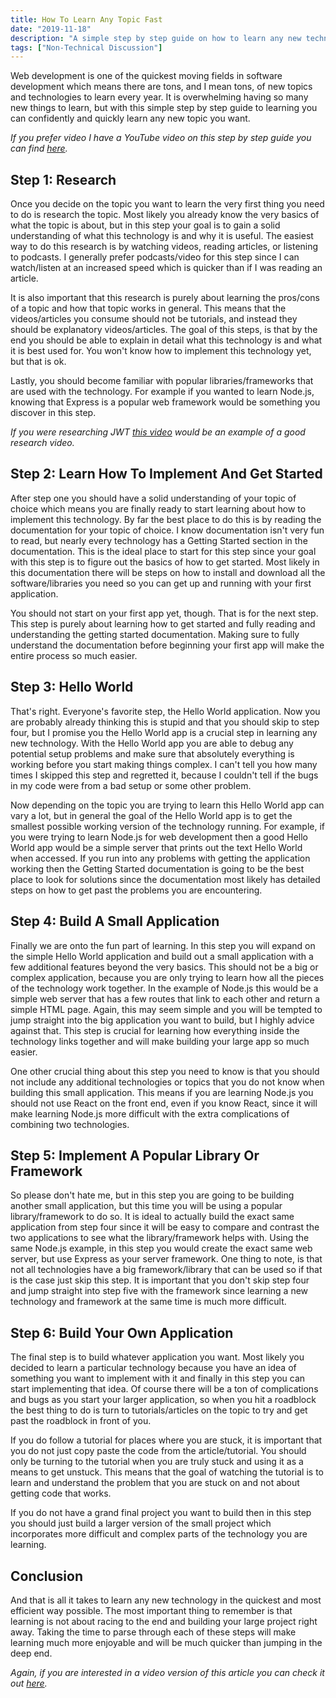 ```yaml
---
title: How To Learn Any Topic Fast
date: "2019-11-18"
description: "A simple step by step guide on how to learn any new technology or topic quickly and efficiently."
tags: ["Non-Technical Discussion"]
---
```


Web development is one of the quickest moving fields in software development which means there are tons, and I mean tons, of new topics and technologies to learn every year. It is overwhelming having so many new things to learn, but with this simple step by step guide to learning you can confidently and quickly learn any new topic you want.

_If you prefer video I have a YouTube video on this step by step guide you can find [here](https://youtu.be/CJJtA1NTqN4)._

## Step 1: Research

Once you decide on the topic you want to learn the very first thing you need to do is research the topic. Most likely you already know the very basics of what the topic is about, but in this step your goal is to gain a solid understanding of what this technology is and why it is useful. The easiest way to do this research is by watching videos, reading articles, or listening to podcasts. I generally prefer podcasts/video for this step since I can watch/listen at an increased speed which is quicker than if I was reading an article.

It is also important that this research is purely about learning the pros/cons of a topic and how that topic works in general. This means that the videos/articles you consume should not be tutorials, and instead they should be explanatory videos/articles. The goal of this steps, is that by the end you should be able to explain in detail what this technology is and what it is best used for. You won't know how to implement this technology yet, but that is ok.

Lastly, you should become familiar with popular libraries/frameworks that are used with the technology. For example if you wanted to learn Node.js, knowing that Express is a popular web framework would be something you discover in this step.

_If you were researching JWT [this video](https://youtu.be/7Q17ubqLfaM) would be an example of a good research video._

## Step 2: Learn How To Implement And Get Started

After step one you should have a solid understanding of your topic of choice which means you are finally ready to start learning about how to implement this technology. By far the best place to do this is by reading the documentation for your topic of choice. I know documentation isn't very fun to read, but nearly every technology has a Getting Started section in the documentation. This is the ideal place to start for this step since your goal with this step is to figure out the basics of how to get started. Most likely in this documentation there will be steps on how to install and download all the software/libraries you need so you can get up and running with your first application.

You should not start on your first app yet, though. That is for the next step. This step is purely about learning how to get started and fully reading and understanding the getting started documentation. Making sure to fully understand the documentation before beginning your first app will make the entire process so much easier.

## Step 3: Hello World

That's right. Everyone's favorite step, the Hello World application. Now you are probably already thinking this is stupid and that you should skip to step four, but I promise you the Hello World app is a crucial step in learning any new technology. With the Hello World app you are able to debug any potential setup problems and make sure that absolutely everything is working before you start making things complex. I can't tell you how many times I skipped this step and regretted it, because I couldn't tell if the bugs in my code were from a bad setup or some other problem.

Now depending on the topic you are trying to learn this Hello World app can vary a lot, but in general the goal of the Hello World app is to get the smallest possible working version of the technology running. For example, if you were trying to learn Node.js for web development then a good Hello World app would be a simple server that prints out the text Hello World when accessed. If you run into any problems with getting the application working then the Getting Started documentation is going to be the best place to look for solutions since the documentation most likely has detailed steps on how to get past the problems you are encountering.

## Step 4: Build A Small Application

Finally we are onto the fun part of learning. In this step you will expand on the simple Hello World application and build out a small application with a few additional features beyond the very basics. This should not be a big or complex application, because you are only trying to learn how all the pieces of the technology work together. In the example of Node.js this would be a simple web server that has a few routes that link to each other and return a simple HTML page. Again, this may seem simple and you will be tempted to jump straight into the big application you want to build, but I highly advice against that. This step is crucial for learning how everything inside the technology links together and will make building your large app so much easier.

One other crucial thing about this step you need to know is that you should not include any additional technologies or topics that you do not know when building this small application. This means if you are learning Node.js you should not use React on the front end, even if you know React, since it will make learning Node.js more difficult with the extra complications of combining two technologies.

## Step 5: Implement A Popular Library Or Framework

So please don't hate me, but in this step you are going to be building another small application, but this time you will be using a popular library/framework to do so. It is ideal to actually build the exact same application from step four since it will be easy to compare and contrast the two applications to see what the library/framework helps with. Using the same Node.js example, in this step you would create the exact same web server, but use Express as your server framework. One thing to note, is that not all technologies have a big framework/library that can be used so if that is the case just skip this step. It is important that you don't skip step four and jump straight into step five with the framework since learning a new technology and framework at the same time is much more difficult.

## Step 6: Build Your Own Application

The final step is to build whatever application you want. Most likely you decided to learn a particular technology because you have an idea of something you want to implement with it and finally in this step you can start implementing that idea. Of course there will be a ton of complications and bugs as you start your larger application, so when you hit a roadblock the best thing to do is turn to tutorials/articles on the topic to try and get past the roadblock in front of you.

If you do follow a tutorial for places where you are stuck, it is important that you do not just copy paste the code from the article/tutorial. You should only be turning to the tutorial when you are truly stuck and using it as a means to get unstuck. This means that the goal of watching the tutorial is to learn and understand the problem that you are stuck on and not about getting code that works.

If you do not have a grand final project you want to build then in this step you should just build a larger version of the small project which incorporates more difficult and complex parts of the technology you are learning.

## Conclusion

And that is all it takes to learn any new technology in the quickest and most efficient way possible. The most important thing to remember is that learning is not about racing to the end and building your large project right away. Taking the time to parse through each of these steps will make learning much more enjoyable and will be much quicker than jumping in the deep end.

_Again, if you are interested in a video version of this article you can check it out [here](https://youtu.be/CJJtA1NTqN4)._
